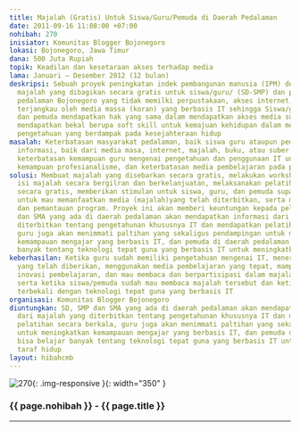 ```yaml
---
title: Majalah (Gratis) Untuk Siswa/Guru/Pemuda di Daerah Pedalaman
date: 2011-09-16 11:08:00 +07:00
nohibah: 270
inisiator: Komunitas Blogger Bojonegoro
lokasi: Bojonegoro, Jawa Timur
dana: 500 Juta Rupiah
topik: Keadilan dan kesetaraan akses terhadap media
lama: Januari – Desember 2012 (12 bulan)
deskripsi: Sebuah proyek peningkatan indek pembangunan manusia (IPM) dengan menerbitkan
  majalah yang dibagikan secara gratis untuk siswa/guru/ (SD-SMP) dan pemuda di daerah
  pedalaman Bojonegoro yang tidak memilki perpustakaan, akses internet, dan tidak
  terjangkau oleh media massa (koran) yang berbasis IT sehingga Siswa/guru/ (SD-SMP)
  dan pemuda mendapatkan hak yang sama dalam mendapatkan akses media supya mereka
  mendapatkan bekal berupa soft skill untuk kemajuan kehidupan dalam meningkatkan
  pengetahuan yang berdampak pada kesejahteraan hidup
masalah: Keterbatasan masyarakat pedalaman, baik siswa guru ataupun pemuda dalam mengakses
  informasi, baik dari media masa, internet, majalah, buku, atau suber bacaan lain,
  keterbatasan kemampuan guru mengenai pengetahuan dan penggunaan IT untuk meningkatkan
  kemampuan profesianalisme, dan keterbatasan media pembelajaran pada proses KBM
solusi: Membuat majalah yang disebarkan secara gratis, melakukan workshop yang mengupas
  isi majalah secara bergilran dan berkelanjuatan, melaksanakan pelatihan kepada guru
  secara gratis, memberikan stimulan untuk siswa, guru, dan pemuda supaya termotivasi
  untuk mau memanfaatkan media (majalah)yang telah diterbitkan, serta melakukan pendampingan
  dan pemantauan program. Proyek ini akan memberi keuntungan kepada pelajar SD, SMP
  dan SMA yang ada di daerah pedalaman akan mendapatkan informasi dari majalah yang
  diterbitkan tentang pengetahunan khususnya IT dan mendapatkan pelatihan secara berkala,
  guru juga akan menimmati paltihan yang sekaligus pendampingan untuk meningkatkan
  kemampauan mengajar yang berbasis IT, dan pemuda di daerah pedalaman bisa belajar
  banyak tentang teknologi tepat guna yang berbasis IT untuk meningkatkan taraf hidup
keberhasilan: Ketika guru sudah memiliki pengetahuan mengenai IT, menerapkan ilmu
  yang telah diberikan, menggunakan media pembelajaran yang tepat, mampu melakukan
  inovasi pembelajaran, dan mau membaca dan berpartisipasi dalam majalah yang diterbitkan,
  serta ketika siswa/pemuda sudah mau membaca majalah tersebut dan ketika pemuda sudah
  terbekali dengan teknologi tepat guna yang berbasis IT
organisasi: Komunitas Blogger Bojonegoro
diuntungkan: SD, SMP dan SMA yang ada di daerah pedalaman akan mendapatkan informasi
  dari majalah yang diterbitkan tentang pengetahunan khususnya IT dan mendapatkan
  pelatihan secara berkala, guru juga akan menimmati paltihan yang sekaligus pendampingan
  untuk meningkatkan kemampauan mengajar yang berbasis IT, dan pemuda di daerah pedalaman
  bisa belajar banyak tentang teknologi tepat guna yang berbasis IT untuk meningkatkan
  taraf hidup
layout: hibahcmb
---
```


![270](/static/img/hibahcmb/270.png){: .img-responsive }{: width="350" }

### {{ page.nohibah }} - {{ page.title }}

---
